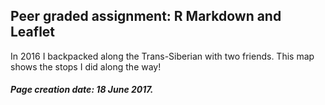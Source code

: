 ## Peer graded assignment: R Markdown and Leaflet

In 2016 I backpacked along the Trans-Siberian with two friends. This map shows the stops I did along the way!

##### Page creation date: 18 June 2017. 
